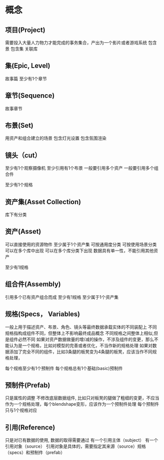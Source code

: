 # 概念

## 项目(Project)

  需要投入大量人力物力才能完成的事务集合，产出为一个影片或者游戏系统
  包含景
  包含集
  关联库

## 集(Epic, Level)

  故事篇
  至少有1个章节

## 章节(Sequence)

  故事章节

## 布景(Set)

  用资产和组合建立的场景
  包含灯光设置
  包含氛围渲染

## 镜头（cut）

  至少有1个观察摄像机
  至少引用有1个布景
  一般要引用多个资产
  一般要引用多个组合件

  至少有1个规格

## 资产集(Asset Collection)

  库下有分类

## 资产(Asset)

  可以直接使用的资源物件
  至少属于1个资产集
  可按通用度分类
  可按使用场景分类
  可以在多个库中出现
  可以在多个库分类下出现
  数据具有单一性，不能引用其他资产

  至少有1规格

## 组合件(Assembly)

  引用多个已有资产组合而成
  至少有1规格
  至少属于1个资产集

## 规格(Specs， Variables)
  
  一般上用于描述资产、布景、角色、镜头等最终数据承载实体的不同装配上
  不同规格指构成组件不同，但整体上不影响最终成品概念
  不同规格之间整体上相似,但是组件必然不同
  如果对资产数据做量的增/减的操作，不涉及组件的变更，那么不能认为是一个规格，比如对模型的完善或者优化，不当作新的规格处理
  如果对数据添加了完全不同的组件，比如3条腿的板凳变为4条腿的板凳，应该当作不同规格处理，

  每个规格至少有1个预制件
  每个规格总有1个基础(basic)预制件

## 预制件(Prefab)

  只是属性的调整
  不修改底层数据组件, 比如只对板凳的腿做了粗细的变更，不应当作为一个规格处理，每个blendshape变形，应该作为一个预制件处理
  每个预制件只与1个规格对应
  
## 引用(Reference)
  
  只是对已有数据的使用, 数据的取得需要通过
  有一个引用主体（subject）
  有一个引用对象（source）
    引用对象是具体的，需要指定其来源（source）规格（specs）和预制件（prefab）